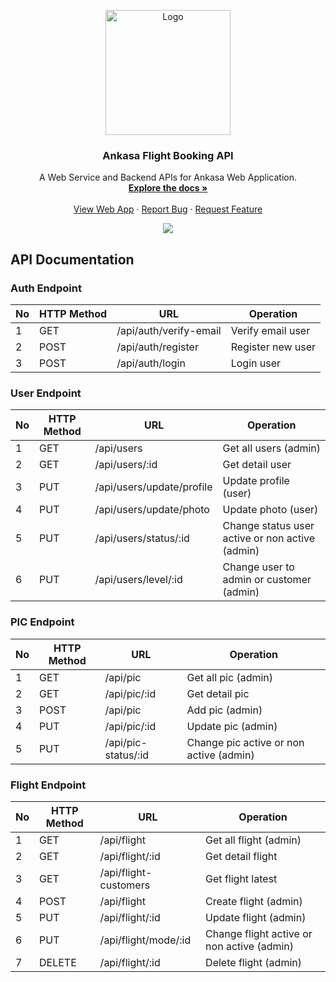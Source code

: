 <div id="top"></div>
<p align="center">
  <a href="https://github.com/altrawan/ankasa-ticketing-backend">
    <img src="https://github.com/altrawan/ankasa-ticketing-frontend/raw/master/screenshoots/logo.png"  width="200px" alt="Logo">
  </a>
</p>
<h3 align="center">Ankasa Flight Booking API</h3>
<p align="center">
  A Web Service and Backend APIs for Ankasa Web Application.
  <br/>
  <a href="#table-of-contents">
    <strong>Explore the docs »</strong>
  </a>
  <br /><br/>
  <a href="https://ankasa-ticketing.herokuapp.com">View Web App</a>
  ·
  <a href="https://github.com/altrawan/ankasa-ticketing-backend/issues">Report Bug</a>
  ·
  <a href="https://github.com/altrawan/ankasa-ticketing-backend">Request Feature</a>
</p>
<p align="center">
  <a href="https://reactjs.org/">
    <img src="https://img.shields.io/badge/Express-v4.18-green?style=flat">
  </a>                                  
</p>

## API Documentation

### Auth Endpoint

| No  | HTTP Method | URL                             | Operation                           |
| --- | ----------- | ------------------------------- | ----------------------------------- |
| 1   | GET         | /api/auth/verify-email          | Verify email user                   |
| 2   | POST        | /api/auth/register              | Register new user                   |
| 3   | POST        | /api/auth/login                 | Login user                          |

### User Endpoint

| No  | HTTP Method | URL                             | Operation                                      |
| --- | ----------- | ------------------------------- | -----------------------------------------------|
| 1   | GET         | /api/users                      | Get all users (admin)                          |
| 2   | GET         | /api/users/:id                  | Get detail user                                |
| 3   | PUT         | /api/users/update/profile       | Update profile (user)                          |
| 4   | PUT         | /api/users/update/photo         | Update photo (user)                            |
| 5   | PUT         | /api/users/status/:id           | Change status user active or non active (admin)|
| 6   | PUT         | /api/users/level/:id            | Change user to admin or customer (admin)       |

### PIC  Endpoint

| No  | HTTP Method | URL                             | Operation                                      |
| --- | ----------- | ------------------------------- | -----------------------------------------------|
| 1   | GET         | /api/pic                        | Get all pic (admin)                            |
| 2   | GET         | /api/pic/:id                    | Get detail pic                                 |
| 3   | POST        | /api/pic                        | Add pic (admin)                                |
| 4   | PUT         | /api/pic/:id                    | Update pic (admin)                             |
| 5   | PUT         | /api/pic-status/:id             | Change pic active or non active (admin)        |

### Flight Endpoint

| No  | HTTP Method | URL                             | Operation                                      |
| --- | ----------- | ------------------------------- | -----------------------------------------------|
| 1   | GET         | /api/flight                     | Get all flight (admin)                         |
| 2   | GET         | /api/flight/:id                 | Get detail flight                              |
| 3   | GET         | /api/flight-customers           | Get flight latest                              |
| 4   | POST        | /api/flight                     | Create flight (admin)                          |
| 5   | PUT         | /api/flight/:id                 | Update flight (admin)                          |
| 6   | PUT         | /api/flight/mode/:id            | Change flight active or non active (admin)     |
| 7   | DELETE      | /api/flight/:id                 | Delete flight (admin)                          |
























